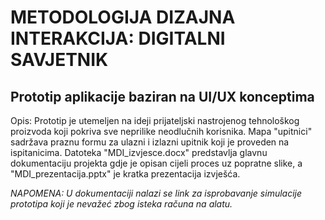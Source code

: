 # METODOLOGIJA DIZAJNA INTERAKCIJA: DIGITALNI SAVJETNIK
## Prototip aplikacije baziran na UI/UX konceptima


Opis: Prototip je utemeljen na ideji prijateljski nastrojenog tehnološkog proizvoda koji pokriva sve neprilike neodlučnih korisnika.
Mapa "upitnici" sadržava praznu formu za ulazni i izlazni upitnik koji je proveden na ispitanicima. Datoteka "MDI_izvjesce.docx" predstavlja glavnu dokumentaciju projekta gdje je opisan cijeli proces uz popratne slike, a "MDI_prezentacija.pptx" je kratka prezentacija izvješća.

*NAPOMENA: U dokumentaciji nalazi se link za isprobavanje simulacije prototipa koji je nevažeć zbog isteka računa na alatu.*
